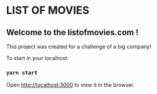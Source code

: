 # LIST OF MOVIES

## Welcome to the listofmovies.com !

This project was created for a challenge of a big company!

To start in your localhost:

### `yarn start`

Open [http://localhost:3000](http://localhost:3000) to view it in the browser.

